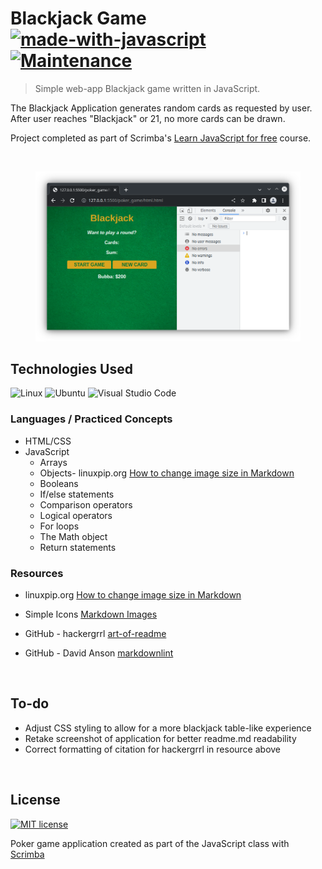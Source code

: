 
# Blackjack  Game [![made-with-javascript](https://img.shields.io/badge/Made%20with-JavaScript-1f425f.svg)](https://www.javascript.com) [![Maintenance](https://img.shields.io/badge/Maintained%3F-no-red.svg)](https://bitbucket.org/lbesson/ansi-colors)

> Simple web-app Blackjack game written in JavaScript.

The Blackjack Application generates random cards as requested by user. After user reaches "Blackjack" or 21, no more cards can be drawn.

Project completed as part of Scrimba's [Learn JavaScript for free](https://scrimba.com/learn/learnjavascript) course.

</br>

<figure><img src="img/Screenshot_20221201_142735.png" width="550" alt></figure>

## Technologies Used

![Linux](https://svgshare.com/i/Zhy.svg) ![Ubuntu](https://img.shields.io/badge/--E95420?logo=ubuntu&logoColor=ffffff) ![Visual Studio Code](https://img.shields.io/badge/--006ACC?logo=visual%20studio%20code&logoColor=ffffff)

### Languages / Practiced Concepts

- HTML/CSS
- JavaScript
  - Arrays
  - Objects- linuxpip.org [How to change image size in Markdown](https://linuxpip.org/markdown-change-image-size/)
  - Booleans
  - If/else statements
  - Comparison operators
  - Logical operators
  - For loops
  - The Math object
  - Return statements

### Resources

- linuxpip.org [How to change image size in Markdown](https://linuxpip.org/markdown-change-image-size/)

- Simple Icons  [Markdown Images](https://simpleicons.org/)

- GitHub - hackergrrl [art-of-readme](https://github.com/hackergrrl/art-of-readme)

- GitHub - David Anson [markdownlint](https://github.com/DavidAnson/markdownlint/blob/main/doc/Rules.md#md033)

</br>

## To-do

- Adjust CSS styling to allow for a more blackjack table-like experience
- Retake screenshot of application for better readme.md readability
- Correct formatting of citation for hackergrrl in resource above

</br>

## License

[![MIT license](https://img.shields.io/badge/License-MIT-blue.svg)](https://lbesson.mit-license.org/)

Poker game application created as part of the JavaScript class with [Scrimba](https://scrimba.com/)
